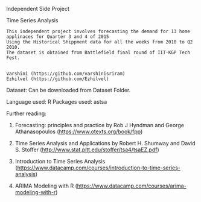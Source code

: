 Independent Side Project

Time Series Analysis 

    This independent project involves forecasting the demand for 13 home applinaces for Quarter 3 and 4 of 2015 
    Using the Historical Shippment data for all the weeks from 2010 to Q2 2010.
    The dataset is obtained from Battlefield final round of IIT-KGP Tech Fest.


    Varshini (https://github.com/varshinisriram)
    Ezhilvel (https://github.com/Ezhilvel)


Dataset: Can be downloaded from Dataset Folder.


Language used: R
Packages used: astsa

Further reading:

1) Forecasting: principles and practice by Rob J Hyndman and George Athanasopoulos
   (https://www.otexts.org/book/fpp)
   
2) Time Series Analysis and Applications by Robert H. Shumway and David S. Stoffer
   (http://www.stat.pitt.edu/stoffer/tsa4/tsaEZ.pdf)
   
3) Introduction to Time Series Analysis
   (https://www.datacamp.com/courses/introduction-to-time-series-analysis)
   
4) ARIMA Modeling with R
   (https://www.datacamp.com/courses/arima-modeling-with-r)

